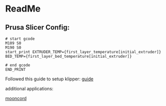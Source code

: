 # ReadMe
## Prusa Slicer Config:
```
# start gcode
M109 S0
M190 S0
start_print EXTRUDER_TEMP={first_layer_temperature[initial_extruder]} BED_TEMP={first_layer_bed_temperature[initial_extruder]}
```

```
# end gcode
END_PRINT
```

Followed this guide to setup klipper:
[guide](https://www.youtube.com/watch?v=a6ru0mH3F8M)

additional applications: 

[mooncord](https://github.com/eliteSchwein/mooncord)
